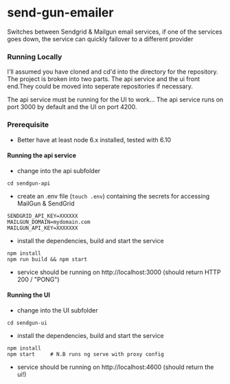 # send-gun-emailer

Switches between Sendgrid &amp; Mailgun email services, if one of the services goes down, the service can quickly failover to a different provider


### Running Locally ###

I'll assumed you have cloned and cd'd into the directory for the repository. The project is broken into two parts. The api service and the ui front end.They could be moved into seperate repositories if necessary.

The api service must be running for the UI to work... The api service runs on port 3000 by default and the UI on port 4200.

### Prerequisite ###
* Better have at least node 6.x installed, tested with 6.10

#### Running the api service

 * change into the api subfolder

```
cd sendgun-api
```

  * create an .env file (`touch .env`) containing the secrets for accessing MailGun & SendGrid
    
```
SENDGRID_API_KEY=XXXXXX
MAILGUN_DOMAIN=mydomain.com
MAILGUN_API_KEY=XXXXXXX
```

  * install the dependencies, build and start the service
    
```
npm install
npm run build && npm start
```

  * service should be running on http://localhost:3000  (should return HTTP 200 / "PONG")

#### Running the UI

  * change into the UI subfolder
    
```
cd sendgun-ui
```

  * install the dependencies, build and start the service
    
```
npm install
npm start     # N.B runs ng serve with proxy config
```

  * service should be running on http://localhost:4600  (should return the ui!)

